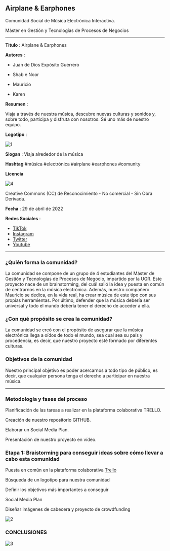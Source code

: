## Airplane & Earphones

Comunidad Social de Música Electrónica Interactiva.

Máster en Gestión y Tecnologías de Procesos de Negocios

----

**Titulo** : Airplane & Earphones

**Autores** :

* Juan de Dios Expósito Guerrero

* Shab e Noor 

* Mauricio

* Karen


**Resumen** :

Viaja a través de nuestra música, descubre nuevas culturas y sonidos y, sobre todo, participa y disfruta con nosotros. Sé uno más de nuestro equipo.

**Logotipo** :

![1](https://user-images.githubusercontent.com/104380090/165135834-96ec49dd-c24a-4220-86b1-f1e7cfbe2871.jpeg)

**Slogan** : Viaja alrededor de la música

**Hashtag** #música #electrónica #airplane #earphones #comunity

**Licencia**

![4](https://user-images.githubusercontent.com/104380090/165135836-a29b6801-a0a0-4d1b-91ba-c255546e276a.jpeg)

Creative Commons (CC) de Reconocimiento - No comercial - Sin Obra Derivada. 

**Fecha** : 29 de abril de 2022

**Redes Sociales** : 

* [TikTok](https://www.tiktok.com/es/)
* [Instagram](https://www.instagram.com/) 
* [Twitter](https://twitter.com/home?lang=es)
* [Youtube](https://www.youtube.com/) 
 

--- 

### ¿Quién forma la comunidad?

La comunidad se compone de un grupo de 4 estudiantes del Máster de Gestión y Tecnologías de Procesos de Negocio, impartido por la UGR. Este proyecto nace de un brainstorming, del cuál salió la idea y puesta en común de centrarnos en la música electrónica. Además, nuestro compañero Mauricio se dedica, en la vida real, ha crear música de este tipo con sus propias herramientas. Por último, defender que la música debería ser universal y todo el mundo debería tener el derecho de acceder a ella.

### ¿Con qué propósito se crea la comunidad?

La comunidad se creó con el propósito de asegurar que la música electrónica llega a oídos de todo el mundo, sea cual sea su país y procedencia, es decir, que nuestro proyecto esté formado por diferentes culturas.

### Objetivos de la comunidad

Nuestro principal objetivo es poder acercarnos a todo tipo de público, es decir, que cualquier persona tenga el derecho a participar en nuestra música.

--- 

### Metodología y fases del proceso

Planificación de las tareas a realizar en la plataforma colaborativa TRELLO.

Creación de nuestro repositorio GITHUB.

Elaborar un Social Media Plan.

Presentación de nuestro proyecto en vídeo.


### Etapa 1: Braistorming para conseguir ideas sobre cómo llevar a cabo esta comunidad 

Puesta en común en la plataforma colaborativa [Trello](https://trello.com/b/IHGkNw3p/lusers)

Búsqueda de un logotipo para nuestra comunidad

Definir los objetivos más importantes a conseguir

Social Media Plan

Diseñar imágenes de cabecera y proyecto de crowdfunding

![2](https://user-images.githubusercontent.com/104380090/165135843-e906be27-2564-4ee5-8a91-28223e39340e.jpeg)











### CONCLUSIONES

![3](https://user-images.githubusercontent.com/104380090/165135842-c95ffd5a-697b-43a0-bf3b-b9a21b798340.jpeg)

